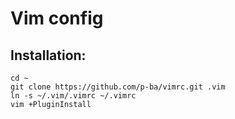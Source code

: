 # Vim config

## Installation:

    cd ~
    git clone https://github.com/p-ba/vimrc.git .vim
    ln -s ~/.vim/.vimrc ~/.vimrc
    vim +PluginInstall
